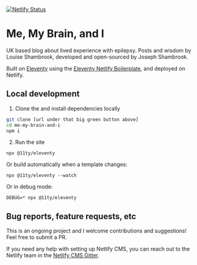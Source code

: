[![Netlify Status](https://api.netlify.com/api/v1/badges/bbf28a84-4bdb-407b-a2fa-32628d27fa3d/deploy-status)](https://app.netlify.com/sites/eleventy-netlify-boilerplate/deploys)

# Me, My Brain, and I

UK based blog about lived experience with epilepsy. Posts and wisdom by Louise Shambrook, developed and open-sourced by Joseph Shambrook.

Built on [Eleventy](https://www.11ty.io/) using the [Eleventy Netlify Boilerplate](https://github.com/danurbanowicz/eleventy-netlify-boilerplate), and deployed on Netlify.

## Local development

1. Clone the and install dependencies locally

```bash
git clone [url under that big green button above]
cd me-my-brain-and-i
npm i
```

2. Run the site

```
npx @11ty/eleventy
```

Or build automatically when a template changes:

```
npx @11ty/eleventy --watch
```

Or in debug mode:

```
DEBUG=* npx @11ty/eleventy
```

## Bug reports, feature requests, etc

This is an ongoing project and I welcome contributions and suggestions! Feel free to submit a PR.

If you need any help with setting up Netlify CMS, you can reach out to the Netlify team in the [Netlify CMS Gitter](https://gitter.im/netlify/netlifycms).
